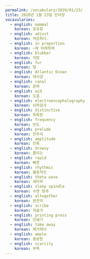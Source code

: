 ```yaml
---
permalink: /vocabulary/2020/01/23/
title: 2020년 1월 23일 단어장
vocavularies:
  - english: mammal
    korean: 포유류
  - english: adjust
    korean: 적응하다.
  - english: in proportion
    korean: ~에 비례하여
  - english: blubber
    korean: 지방
  - english: fur
    korean: 털
  - english: Atlantic Ocean
    korean: 대서양
  - english: canal
    korean: 운하
  - english: aid
    korean: 도움
  - english: electroencephalography
    korean: 뇌파검사
  - english: distinctive
    korean: 독특한
  - english: frequency
    korean: 빈도
  - english: prelude
    korean: 전주곡
  - english: amplitude
    korean: 진폭
  - english: drowsy
    korean: 졸리는
  - english: rapid
    korean: 빠른
  - english: rhythmic
    korean: 율동적인
  - english: theta wave
    korean: 세타파
  - english: sleep spindle
    korean: 수면 방추
  - english: altogether
    korean: 완전히
  - english: scribe
    korean: 저술가
  - english: printing press
    korean: 인쇄기
  - english: take away
    korean: 제거하다
  - english: ample
    korean: 충분한
  - english: scarcity
    korean: 부족
---
```

